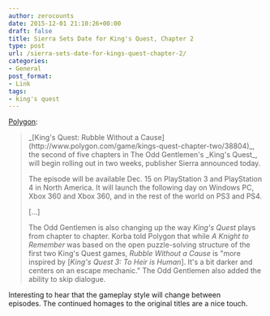```yaml
---
author: zerocounts
date: 2015-12-01 21:10:26+00:00
draft: false
title: Sierra Sets Date for King's Quest, Chapter 2
type: post
url: /sierra-sets-date-for-kings-quest-chapter-2/
categories:
- General
post_format:
- Link
tags:
- king's quest
---
```


[Polygon](http://www.polygon.com/2015/12/1/9827700/kings-quest-chapter-2-release-date-rubble-without-a-cause-trailer):


<blockquote>_[King's Quest: Rubble Without a Cause](http://www.polygon.com/game/kings-quest-chapter-two/38804)_, the second of five chapters in The Odd Gentlemen's _King's Quest_, will begin rolling out in two weeks, publisher Sierra announced today.

The episode will be available Dec. 15 on PlayStation 3 and PlayStation 4 in North America. It will launch the following day on Windows PC, Xbox 360 and Xbox 360, and in the rest of the world on PS3 and PS4.

[...]

The Odd Gentlemen is also changing up the way _King's Quest_ plays from chapter to chapter. Korba told Polygon that while _A Knight to Remember_ was based on the open puzzle-solving structure of the first two King's Quest games, _Rubble Without a Cause_ is "more inspired by [_King's Quest 3: To Heir is Human_]. It's a bit darker and centers on an escape mechanic." The Odd Gentlemen also added the ability to skip dialogue.</blockquote>


Interesting to hear that the gameplay style will change between episodes. The continued homages to the original titles are a nice touch.
